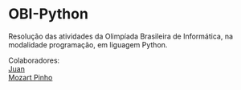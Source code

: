 # OBI-Python
Resolução das atividades da Olimpíada Brasileira de Informática, na modalidade programação, em liguagem Python.


Colaboradores: <br>
[Juan](https://github.com/JuanMenezes) <br>
[Mozart Pinho](https://github.com/mozartnp) <br>
